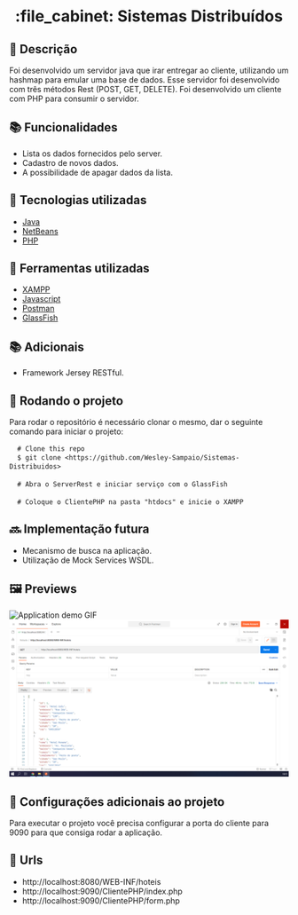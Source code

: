 
<h1 align="center">:file_cabinet: Sistemas Distribuídos</h1>

## :memo: Descrição
Foi desenvolvido um servidor java que irar entregar ao cliente, utilizando um hashmap para emular uma base de dados. Esse servidor foi desenvolvido com três métodos Rest (POST, GET, DELETE). Foi desenvolvido um cliente com PHP para consumir o servidor.

## :books: Funcionalidades
* Lista os dados fornecidos pelo server.
* Cadastro de novos dados.
* A possibilidade de apagar dados da lista.

## :wrench: Tecnologias utilizadas
* [Java](https://nodejs.org/en/https://www.java.com/pt-BR/)
* [NetBeans](https://netbeans.apache.org/download/index.html)
* [PHP](https://www.postman.com/)

## :wrench: Ferramentas utilizadas
* [XAMPP](https://www.apachefriends.org/pt_br/index.html)
* [Javascript ](https://developer.mozilla.org/pt-BR/docs/Web/JavaScript)
* [Postman](https://www.php.net/)
* [GlassFish](https://javaee.github.io/glassfish/download)

## :books: Adicionais
* Framework Jersey RESTful.

## :rocket: Rodando o projeto
Para rodar o repositório é necessário clonar o mesmo, dar o seguinte comando para iniciar o projeto:
```
  # Clone this repo
  $ git clone <https://github.com/Wesley-Sampaio/Sistemas-Distribuidos>
  
  # Abra o ServerRest e iniciar serviço com o GlassFish
  
  # Coloque o ClientePHP na pasta "htdocs" e inicie o XAMPP
```
## :soon: Implementação futura
* Mecanismo de busca na aplicação.
* Utilização de Mock Services WSDL.

## :framed_picture: Previews
<img alt="Application demo GIF" src=".github/prev.gif">
<img alt="Application demo GIF" src=".github/cap.png">

## :satellite: Configurações adicionais ao projeto
Para executar o projeto você precisa configurar a porta do cliente para 9090 para que consiga rodar a aplicação.

## :satellite: Urls
* http://localhost:8080/WEB-INF/hoteis
* http://localhost:9090/ClientePHP/index.php
* http://localhost:9090/ClientePHP/form.php
